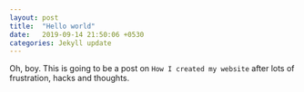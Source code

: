```yaml
---
layout: post
title:  "Hello world"
date:   2019-09-14 21:50:06 +0530
categories: Jekyll update
---
```

Oh, boy. This is going to be a post on `How I created my website` after lots of frustration, hacks and thoughts.
